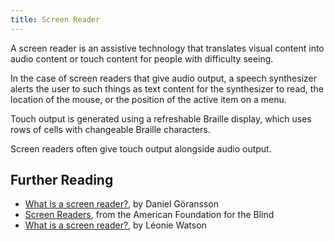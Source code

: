```yaml
---
title: Screen Reader
---
```

A screen reader is an assistive technology that translates visual content into audio content or touch content for people with difficulty seeing. 

In the case of screen readers that give audio output, a speech synthesizer alerts the user to such things as text content for the synthesizer to read, the location of the mouse, or the position of the active item on a menu.

Touch output is generated using a refreshable Braille display, which uses rows of cells with changeable Braille characters.

Screen readers often give touch output alongside audio output.
## Further Reading

- [What is a screen reader?](https://axesslab.com/what-is-a-screen-reader/), by Daniel Göransson
- [Screen Readers](https://www.afb.org/blindness-and-low-vision/using-technology/assistive-technology-products/screen-readers), from the American Foundation for the Blind
- [What is a screen reader?](https://www.nomensa.com/blog/what-screen-reader), by  Léonie Watson